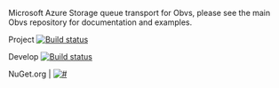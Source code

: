 Microsoft Azure Storage queue transport for Obvs, please see the main Obvs repository for documentation and examples.

Project [![Build status](https://ci.appveyor.com/api/projects/status/3oanhkphhecnq6fy?svg=true)](https://ci.appveyor.com/project/fernando-almeida/obvs-azurestoragequeue)

Develop [![Build status](https://ci.appveyor.com/api/projects/status/3oanhkphhecnq6fy/branch/develop?svg=true)](https://ci.appveyor.com/project/fernando-almeida/obvs-azurestoragequeue/branch/develop)

NuGet.org | [![#](https://img.shields.io/nuget/v/Obvs.AzureStorageQueue.svg)](https://www.nuget.org/packages/Obvs.AzureStorageQueue/)
